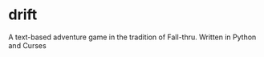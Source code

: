 drift
=====

A text-based adventure game in the tradition of Fall-thru. Written in Python and Curses